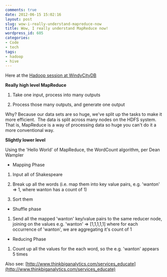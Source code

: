 ```yaml
---
comments: true
date: 2012-06-15 15:02:16
layout: post
slug: wow-i-really-understand-mapreduce-now
title: Wow, I really understand MapReduce now!
wordpress_id: 605
categories:
- Code
- tech
tags:
- hadoop
- hive
---
```


Here at the [Hadoop session at WindyCityDB](http://windycitydb.org/sessions/#segel)

**Really high level MapReduce**

1) Take one input, process into many outputs

2) Process those many outputs, and generate one output

Why? Because our data sets are so huge, we've split up the tasks to make it more efficient.  The data is split across many nodes on the HDFS system. That is, MapReduce is a way of processing data so huge you can't do it a more conventional way.

**Slightly lower level**

Using the 'Hello World' of MapReduce, the WordCount algorithm, per Dean Wampler

* Mapping Phase

1) Input all of Shakespeare

2) Break up all the words (i.e. map them into key value pairs, e.g. 'wanton' => 1, where wanton has a count of 1)

3) Sort them

* Shuffle phase

1) Send all the mapped 'wanton' key/value pairs to the same reducer node, joining on the values e.g. 'wanton' => [1,1,1,1,1] where for each occurrence of 'wanton', we are aggregating it's count of 1

* Reducing Phase

1) Count up all the values for the each word, so the e.g. 'wanton' appears 5 times

Also see: [http://www.thinkbiganalytics.com/services_educate](http://www.thinkbiganalytics.com/services_educate)
